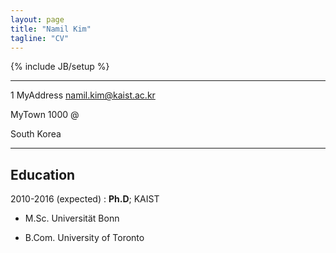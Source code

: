 ```yaml
---
layout: page
title: "Namil Kim"
tagline: "CV"
---
```

{% include JB/setup %}


 
-------------------     ----------------------------
1 MyAddress                    namil.kim@kaist.ac.kr

MyTown 1000                                        @

South Korea                        
-------------------     ----------------------------
 

## Education

2010-2016 (expected)
:   **Ph.D**; KAIST 
 
* M.Sc. Universität Bonn

* B.Com. University of Toronto


